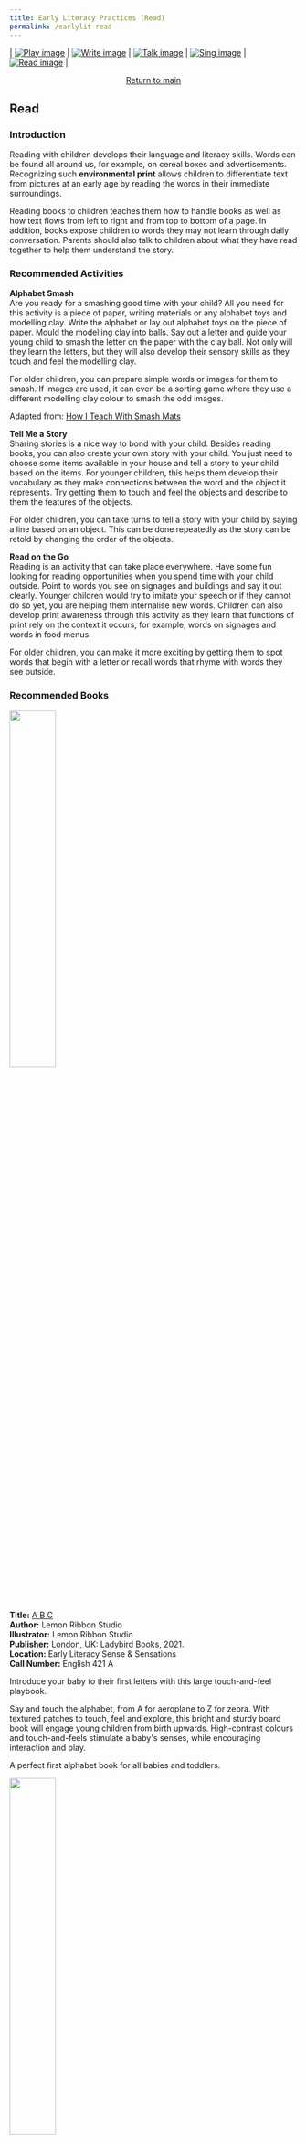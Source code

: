 ```yaml
---
title: Early Literacy Practices (Read)
permalink: /earlylit-read
---
```

| [![Play image](/images/diyresources/preschool/EarlyReadPrac_Play.png)](/earlylit-play) | [![Write image](/images/diyresources/preschool/EarlyReadPrac_Write.png)](/earlylit-write) | [![Talk image](/images/diyresources/preschool/EarlyReadPrac_Talk.png)](/earlylit-talk) | [![Sing image](/images/diyresources/preschool/EarlyReadPrac_Sing.png)](/earlylit-sing) | [![Read image](/images/diyresources/preschool/EarlyReadPrac_Read.png)](/earlylit-read) |

<p style="text-align: center;"><a href="/diy-resources/preschool/preschool-main">Return to main</a></p>

## **Read**

### **Introduction**

Reading with children develops their language and literacy skills. Words can be found all around us, for example, on cereal boxes and advertisements. Recognizing such **environmental print** allows children to differentiate text from pictures at an early age by reading the words in their immediate surroundings.

Reading books to children teaches them how to handle books as well as how text flows from left to right and from top to bottom of a page. In addition, books expose children to words they may not learn through daily conversation. Parents should also talk to children about what they have read together to help them understand the story.
 
### **Recommended Activities**

**Alphabet Smash** <br>
Are you ready for a smashing good time with your child? All you need for this activity is a piece of paper, writing materials or any alphabet toys and modelling clay. Write the alphabet or lay out alphabet toys on the piece of paper. Mould the modelling clay into balls. Say out a letter and guide your young child to smash the letter on the paper with the clay ball. Not only will they learn the letters, but they will also develop their sensory skills as they touch and feel the modelling clay. 

For older children, you can prepare simple words or images for them to smash. If images are used, it can even be a sorting game where they use a different modelling clay colour to smash the odd images.

Adapted from: [How I Teach With Smash Mats](https://kcummingsslp.blogspot.com/2017/09/how-i-teach-with-smash-mats.html)

**Tell Me a Story** <br>
Sharing stories is a nice way to bond with your child. Besides reading books, you can also create your own story with your child. You just need to choose some items available in your house and tell a story to your child based on the items. For younger children, this helps them develop their vocabulary as they make connections between the word and the object it represents. Try getting them to touch and feel the objects and describe to them the features of the objects.

For older children, you can take turns to tell a story with your child by saying a line based on an object. This can be done repeatedly as the story can be retold by changing the order of the objects.

**Read on the Go** <br>
Reading is an activity that can take place everywhere. Have some fun looking for reading opportunities when you spend time with your child outside. Point to words you see on signages and buildings and say it out clearly. Younger children would try to imitate your speech or if they cannot do so yet, you are helping them internalise new words. Children can also develop print awareness through this activity as they learn that functions of print rely on the context it occurs, for example, words on signages and words in food menus.

For older children, you can make it more exciting by getting them to spot words that begin with a letter or recall words that rhyme with words they see outside.

### **Recommended Books**

<img src="/images/diyresources/preschool/baby%20touch%20abc%2002.jpeg" style="width:40%">

**Title:** [A B C](https://catalogue.nlb.gov.sg/cgi-bin/spydus.exe/ENQ/WPAC/BIBENQ?SETLVL=&BRN=205491295)	<br>
**Author:** Lemon Ribbon Studio <br>
**Illustrator:** Lemon Ribbon Studio <br>
**Publisher:** London, UK: Ladybird Books, 2021. <br>
**Location:** Early Literacy Sense & Sensations  <br>
**Call Number:** English 421 A <br>

Introduce your baby to their first letters with this large touch-and-feel playbook. 

Say and touch the alphabet, from A for aeroplane to Z for zebra. 
With textured patches to touch, feel and explore, this bright and sturdy board book will engage young children from birth upwards. High-contrast colours and touch-and-feels stimulate a baby's senses, while encouraging interaction and play.

A perfect first alphabet book for all babies and toddlers.

<img src="/images/diyresources/preschool/babys%20first%20spot%20and%20see.jpeg" style="width:40%">

**Title:** [Baby's First Spot & See](https://catalogue.nlb.gov.sg/cgi-bin/spydus.exe/ENQ/WPAC/BIBENQ?SETLVL=&BRN=205494990)  <br>
**Author:** Kate Lockwood<br>
**Illustrator:** Joel and Ashley Selby <br>
**Publisher:** San Diego, CA: Silver Dolphin Books, an imprint of Printers Row Publishing Group, 2021. <br>
**Location:** Early Literacy Emergent Readers <br>
**Call Number:** English LOC <br>

Read about how the cow jump over the moon, rock the baby's cradle and gaze at all the twinkly stars in the night sky before bed in Bedtime Rhymes. Toddlers will love using the chunky push, pull and slide mechanisms to bring these classic playtime rhymes to life. Scan the QR code to sing along together too! With bright, bold illustrations from Joel and Ashley Selby, this is the perfect bedtime read for little ones.

<img src="/images/diyresources/preschool/daisys%20dragons%2002.jpg" style="width:40%">

**Title:** [Daisy's Dragons: A Story About Feelings](https://catalogue.nlb.gov.sg/cgi-bin/spydus.exe/ENQ/WPAC/BIBENQ?SETLVL=&BRN=205506600)	<br>
**Author:** Frances Stickley <br>
**Illustrator:** Annabel Tempest <br>
**Publisher:** London: Studio Press, 2021. <br>
**Location:** Early Literacy Picture Books  <br>
**Call Number:** English STI <br>

Warning! Contains dragons.

Nobody but Daisy can see her dragons. And usually, they all get along in their own wonderful chaotic way, but Daisy's dragons aren't like ordinary dragons; Daisy's dragons are her feelings. So when Daisy has a very tricky day, suddenly, all is not harmonious amongst the dragons. Sad keeps growing and growing, and Angry is breathing fire at everyone and everything he sees while Scared's screaming is driving everybody to distraction. Suddenly, some of Daisy's dragons feel bad. And Daisy doesn't want bad dragons.

But Daisy soon discovers that without Angry, Sad and Scared, her other dragons are nowhere to be seen either. Could it be that to feel truly happy, calm and brave, Daisy needs all of her dragons together?

Daisy's Dragons is a mindful metaphor that helps children understand the importance of all their emotions - even the negative ones. It addresses the necessity of difficult feelings and celebrates their capacity for self-preservation, self-esteem and reflection. After all, you can't be brave if you're not frightened first.

<img src="/images/diyresources/preschool/ergo%2002.jpeg" style="width:40%">

**Title:** [Ergo ](https://catalogue.nlb.gov.sg/cgi-bin/spydus.exe/ENQ/WPAC/BIBENQ?SETLVL=&BRN=205499584)<br>
**Author:** Alexis Deacon <br>
**Illustrator:** Viviane Schwarz <br>
**Publisher:** London, England: Walker Books, 2021. <br>
**Location:** Early Literacy Picture Books  <br>
**Call Number:** English DEA <br>

Ergo wakes up and sets off to explore the world. The first things she discovers are her toes. Wiggle, wiggle. Then she finds her wings. Flap, flap. Then her beak. And her legs. She has discovered everything! I am the world and the world is me, she thinks. Until she considers the wall around her. Is that part of her, too? And is that noise from beyond the wall . . . something else? At once humorous and inspirational, this light-hearted foray by Alexis Deacon and Viviane Schwarz is for dreamers and philosophers, the foolish and the enlightened—a picture book experience told with simplicity and style.

*All synopses taken from the respective publishers. The book covers are the copyright of the respective publishing companies.*

**For more activities and book recommendations, click [here](/files/preschool/Early%20Literacy%20Practices_Compiled.pdf).**